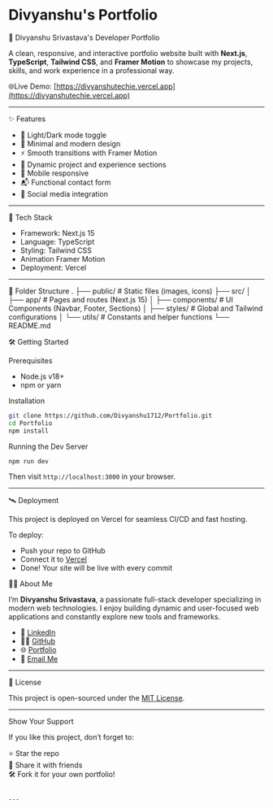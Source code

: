 # Divyanshu's Portfolio

🚀 Divyanshu Srivastava's Developer Portfolio

A clean, responsive, and interactive portfolio website built with **Next.js**, **TypeScript**, **Tailwind CSS**, and **Framer Motion** to showcase my projects, skills, and work experience in a professional way.

🌐Live Demo: [https://divyanshutechie.vercel.app](https://divyanshutechie.vercel.app)

---

✨ Features

- 🌙 Light/Dark mode toggle
- 🎨 Minimal and modern design
- ⚡ Smooth transitions with Framer Motion
- 💼 Dynamic project and experience sections
- 📱 Mobile responsive
- 📬 Functional contact form
- 🔗 Social media integration

---

🧰 Tech Stack

- Framework: Next.js 15
- Language: TypeScript
- Styling: Tailwind CSS
- Animation Framer Motion
- Deployment: Vercel

---

📁 Folder Structure
.
├── public/                # Static files (images, icons)
├── src/
│   ├── app/               # Pages and routes (Next.js 15)
│   ├── components/        # UI Components (Navbar, Footer, Sections)
│   ├── styles/            # Global and Tailwind configurations
│   └── utils/             # Constants and helper functions
└── README.md


🛠 Getting Started

Prerequisites

- Node.js v18+
- npm or yarn

Installation

```bash
git clone https://github.com/Divyanshu1712/Portfolio.git
cd Portfolio
npm install
```

Running the Dev Server

```bash
npm run dev
```

Then visit `http://localhost:3000` in your browser.

---

🛰 Deployment

This project is deployed on Vercel for seamless CI/CD and fast hosting.

To deploy:
- Push your repo to GitHub
- Connect it to [Vercel](https://vercel.com/)
- Done! Your site will be live with every commit

🙋‍♂️ About Me

I’m **Divyanshu Srivastava**, a passionate full-stack developer specializing in modern web technologies. I enjoy building dynamic and user-focused web applications and constantly explore new tools and frameworks.

- 💼 [LinkedIn](https://www.linkedin.com/in/divyanshutechie)
- 🧑‍💻 [GitHub](https://github.com/Divyanshu1712)
- 🌐 [Portfolio](https://divyanshutechie.vercel.app)
- 📧 [Email Me](mailto:divyanshutechie@gmail.com)

---

📃 License

This project is open-sourced under the [MIT License](LICENSE).

---

 Show Your Support

If you like this project, don’t forget to:

⭐ Star the repo  
🔁 Share it with friends  
🛠️ Fork it for your own portfolio!
```

---
